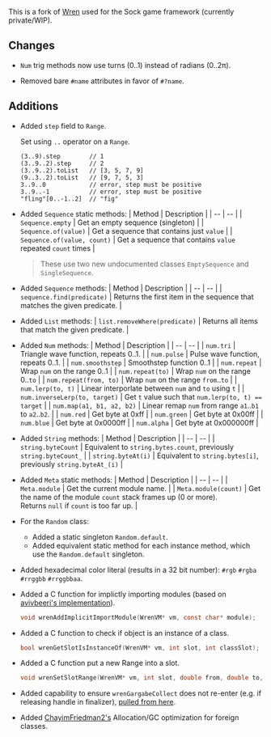 
This is a fork of [Wren](https://github.com/wren-lang/wren) used for the Sock game framework (currently private/WIP).


## Changes

* `Num` trig methods now use turns (0..1) instead of radians (0..2π).

* Removed bare `#name` attributes in favor of `#?name`.


## Additions

* Added `step` field to `Range`.
  
  Set using `..` operator on a `Range`.
  
  ```wren
  (3..9).step        // 1
  (3..9..2).step     // 2
  (3..9..2).toList   // [3, 5, 7, 9]
  (9..3..2).toList   // [9, 7, 5, 3]
  3..9..0            // error, step must be positive
  3..9..-1           // error, step must be positive
  "fling"[0..-1..2]  // "fig"
  ```

* Added `Sequence` static methods:
  | Method | Description |
  | -- | -- |
  | `Sequence.empty` | Get an empty sequence (singleton) |
  | `Sequence.of(value)` | Get a sequence that contains just `value` |
  | `Sequence.of(value, count)` | Get a sequence that contains `value` repeated `count` times |

  > These use two new undocumented classes `EmptySequence` and `SingleSequence`.

* Added `Sequence` methods:
  | Method | Description |
  | -- | -- |
  | `sequence.find(predicate)` | Returns the first item in the sequence that matches the given predicate. |

* Added `List` methods:
  | `list.removeWhere(predicate)` | Returns all items that match the given predicate. |

* Added `Num` methods:
  | Method | Description |
  | -- | -- |
  | `num.tri` | Triangle wave function, repeats 0..1. |
  | `num.pulse` | Pulse wave function, repeats 0..1. |
  | `num.smoothstep` | Smoothstep function 0..1 |
  | `num.repeat` | Wrap `num` on the range 0..1 |
  | `num.repeat(to)` | Wrap `num` on the range 0..`to` |
  | `num.repeat(from, to)` | Wrap `num` on the range `from`..`to` |
  | `num.lerp(to, t)` | Linear interporlate between `num` and `to` using `t` |
  | `num.inverseLerp(to, target)` | Get `t` value such that `num.lerp(to, t) == target` |
  | `num.map(a1, b1, a2, b2)` | Linear remap `num` from range `a1`..`b1` to `a2`..`b2`. |
  | `num.red` | Get byte at 0xff |
  | `num.green` | Get byte at 0x00ff |
  | `num.blue` | Get byte at 0x0000ff |
  | `num.alpha` | Get byte at 0x000000ff |

* Added `String` methods:
  | Method | Description |
  | -- | -- |
  | `string.byteCount` | Equivalent to `string.bytes.count`, previously `string.byteCount_` |
  | `string.byteAt(i)` | Equivalent to `string.bytes[i]`, previously `string.byteAt_(i)` |

* Added `Meta` static methods:
  | Method | Description |
  | -- | -- |
  | `Meta.module` | Get the current module name. |
  | `Meta.module(count)` | Get the name of the module `count` stack frames up (0 or more).<br>Returns `null` if `count` is too far up. |

* For the `Random` class:
  * Added a static singleton `Random.default`.
  * Added equivalent static method for each instance method, which use the `Random.default` singleton.

* Added hexadecimal color literal (results in a 32 bit number): `#rgb` `#rgba` `#rrggbb` `#rrggbbaa`.

* Added a C function for implictly importing modules (based on [avivbeeri's implementation](https://github.com/avivbeeri/wren/commit/522a20a77138330a17df060afa29f9f44f614f97)).
  
  ```c
  void wrenAddImplicitImportModule(WrenVM* vm, const char* module);
  ```

* Added a C function to check if object is an instance of a class.
  
  ```c
  bool wrenGetSlotIsInstanceOf(WrenVM* vm, int slot, int classSlot);
  ```

* Added a C function put a new Range into a slot.
  
  ```c
  void wrenSetSlotRange(WrenVM* vm, int slot, double from, double to, double step, bool isInclusive);
  ```

* Added capability to ensure `wrenGargabeCollect` does not re-enter (e.g. if releasing handle in finalizer), [pulled from here](https://github.com/wren-lang/wren/pull/1076).

* Added [ChayimFriedman2's](https://github.com/wren-lang/wren/pull/911) Allocation/GC optimization for foreign classes.
